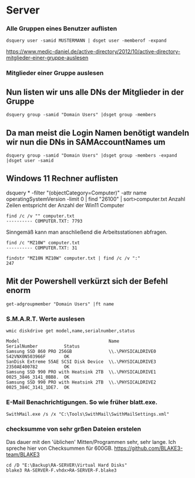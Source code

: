 # Server

### Alle Gruppen eines Benutzer auflisten

`dsquery user -samid MUSTERMANN | dsget user -memberof -expand`

https://www.medic-daniel.de/active-directory/2012/10/active-directory-mitglieder-einer-gruppe-auslesen

### Mitglieder einer Gruppe auslesen

## Nun listen wir uns alle DNs der Mitglieder in der Gruppe

`dsquery group -samid "Domain Users" |dsget group -members`

## Da man meist die Login Namen benötigt wandeln wir nun die DNs in SAMAccountNames um

`dsquery group -samid "Domain Users" |dsget group -members -expand |dsget user -samid`

## Windows 11 Rechner auflisten
dsquery * -filter "(objectCategory=Computer)" -attr name operatingSystemVersion -limit 0 | find "26100" | sort>computer.txt
Anzahl Zeilen entspricht der Anzahl der Win11 Computer
```
find /c /v "" computer.txt
---------- COMPUTER.TXT: 7793
```

Sinngemäß kann man anschließend die Arbeitsstationen abfragen.
```
find /c "MZ10W" computer.txt
---------- COMPUTER.TXT: 31
```

```
findstr "MZ10N MZ10W" computer.txt | find /c /v ":"
247
```
## Mit der Powershell verkürzt sich der Befehl enorm

`get-adgroupmember "Domain Users" |ft name`



### S.M.A.R.T. Werte auslesen
`wmic diskdrive get model,name,serialnumber,status`
```
Model                                  Name                SerialNumber          Status  
Samsung SSD 860 PRO 256GB              \\.\PHYSICALDRIVE0  S42VNX0N503966F       OK      
SanDisk Extreme 55AE SCSI Disk Device  \\.\PHYSICALDRIVE3  2350AE400782          OK      
Samsung SSD 990 PRO with Heatsink 2TB  \\.\PHYSICALDRIVE1  0025_3846_3141_0BB8.  OK      
Samsung SSD 990 PRO with Heatsink 2TB  \\.\PHYSICALDRIVE2  0025_384C_3141_1DE7.  OK      
```

### E-Mail Benachrichtigungen. So wie früher blatt.exe.
`SwithMail.exe /s /x "C:\Tools\SwithMail\SwithMailSettings.xml"`

### checksumme von sehr grßen Dateien erstelen ###
Das dauer mit den 'üblichen' Mitten/Programmen sehr, sehr lange. Ich spreche hier von Checksummen für 600GB.
https://github.com/BLAKE3-team/BLAKE3

```
cd /D "E:\Backup\RA-SERVER\Virtual Hard Disks"
blake3 RA-SERVER-F.vhdx>RA-SERVER-F.blake3
```

